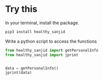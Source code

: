 # Try this 

In your terminal, install the package. 

```bash
pip3 install healthy_sanjid
```

Write a python script to access the functions  

```python
from healthy_sanjid import getPersonalInfo
from healthy_sanjid import jprint


data = getPersonalInfo()
jprint(data)
```

